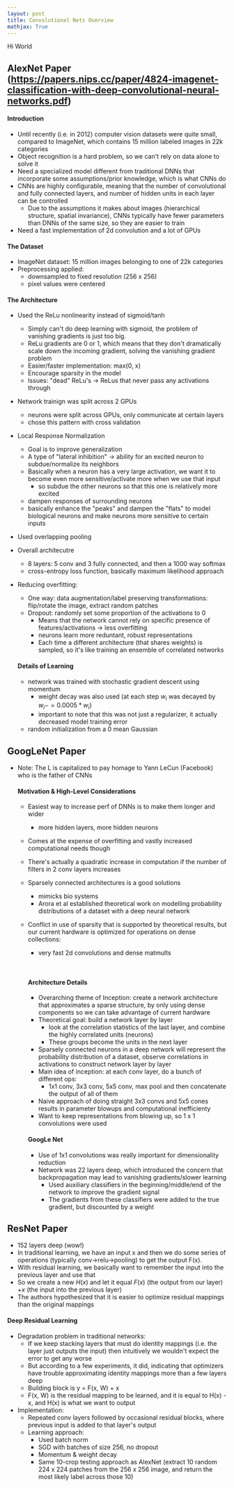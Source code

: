 ```yaml
---
layout: post
title: Convolutional Nets Overview
mathjax: True
---
```



Hi World


## AlexNet Paper (https://papers.nips.cc/paper/4824-imagenet-classification-with-deep-convolutional-neural-networks.pdf)



#### Introduction

- Until recently (i.e. in 2012) computer vision datasets were quite small, compared to ImageNet, which contains 15 million labeled images in 22k categories
- Object recognition is a hard problem, so we can't rely on data alone to solve it
- Need a specialized model different from traditional DNNs that incorporate some assumptions/prior knowledge, which is what CNNs do
- CNNs are highly configurable, meaning that the number of convolutional and fully connected layers, and number of hidden units in each layer can be controlled
  - Due to the assumptions it makes about images (hierarchical structure, spatial invariance), CNNs typically have fewer parameters than DNNs of the same size, so they are easier to train
- Need a fast implementation of 2d convolution and a lot of GPUs



#### The Dataset

- ImageNet dataset: 15 million images belonging to one of 22k categories
- Preprocessing applied:
  - downsampled to fixed resolution (256 x 256)
  - pixel values were centered



#### The Architecture

- Used the ReLu nonlinearity instead of sigmoid/tanh

  - Simply can't do deep learning with sigmoid, the problem of vanishing gradients is just too big. 
  - ReLu gradients are 0 or 1, which means that they don't dramatically scale down the incoming gradient, solving the vanishing gradient problem
  - Easier/faster implementation: max(0, x)
  - Encourage sparsity in the model
  - Issues: "dead" ReLu's -> ReLus that never pass any activations through

- Network trainign was split across 2 GPUs

  - neurons were split across GPUs, only communicate at certain layers
  - chose this pattern with cross validation

- Local Response Normalization

  - Goal is to improve generalization
  - A type of "lateral inhibition" -> ability for an excited neuron to subdue/normalize its neighbors
  - Basically when a neuron has a very large activation, we want it to become even more sensitive/activate more when we use that input
    - so subdue the other neurons so that this one is relatively more excited
  - dampen responses of surrounding neurons
  - basically enhance the "peaks" and dampen the "flats" to model biological neurons and make neurons more sensitive to certain inputs

- Used overlapping pooling

- Overall architecutre

  - 8 layers: 5 conv and 3 fully connected, and then a 1000 way softmax
  - cross-entropy loss function, basically maximum likelihood approach

- Reducing overfitting:

  - One way: data augmentation/label preserving transformations: flip/rotate the image, extract random patches
  - Dropout: randomly set some proportion of the activations to 0
    - Means that the network cannot rely on specific presence of features/activations -> less overfitting
    - neurons learn more reduntant, robust representations
    - Each time a different architecture (that shares weights) is sampled, so it's like training an ensemble of correlated networks

  #### Details of Learning

  - network was trained with stochastic gradient descent using momentum
    - weight decay was also used (at each step $w_i$ was decayed by $w_i -= 0.0005*w_i$)
    - important to note that this was not just a regularizer, it actually decreased model training error
  - random initialization from a 0 mean Gaussian



## GoogLeNet Paper

- Note: The L is capitalized to pay homage to Yann LeCun (Facebook) who is the father of CNNs

  #### Motivation & High-Level Considerations

  - Easiest way to increase perf of DNNs is to make them longer and wider

    - more hidden layers, more hidden neurons

  - Comes at the expense of overfitting and vastly increased computational needs though

  - There's actually a quadratic increase in computation if the number of filters in 2 conv layers increases

  - Sparsely connected architectures is a good solutions

    - mimicks bio systems
    - Arora et al established theoretical work on modelling probability distributions of a dataset with a deep neural network

  - Conflict in use of sparsity that is supported by theoretical results, but our current hardware is optimized for operations on dense collections:

    - very fast 2d convolutions and dense matmults

      ​

    #### Architecture Details

    - Overarching theme of Inception: create a network architecture that approximates a sparse structure, by only using dense components so we can take advantage of current hardware
    - Theoretical goal: build a network layer by layer
      - look at the correlation statistics of the last layer, and combine the highly correlated units (neurons)
      - These groups become the units in the next layer 
    - Sparsely connected neurons in a deep network will represent the probability distribution of a dataset, observe correlations in activations to construct network layer by layer
    - Main idea of inception: at each conv layer, do a bunch of different ops:
      - 1x1 conv, 3x3 conv, 5x5 conv, max pool and then concatenate the output of all of them
    - Naive approach of doing straight 3x3 convs and 5x5 cones results in parameter blowups and computational inefficienty
    - Want to keep representations from blowing up, so 1 x 1 convolutions were used

    #### GoogLe Net

    - Use of 1x1 convolutions was really important for dimensionality reduction
    - Network was 22 layers deep, which introduced the concern that backpropagation may lead to vanishing gradients/slower learning
      - Used auxiliary classifiers in the beginning/middle/end of the network to improve the gradient signal
      - The gradients from these classifiers were added to the true gradient, but discounted by a weight

## ResNet Paper

- 152 layers deep (wow!)
- In traditional learning, we have an input x and then we do some series of operations (typically conv->relu->pooling) to get the output F(x).
- With residual learning, we basically want to remember the input into the previous layer and use that
- So we create a new $H(x)$ and let it equal $F(x)$ (the output from our layer) $+ x$ (the input into the previous layer)
- The authors hypothesized that it is easier to optimize residual mappings than the original mappings

#### Deep Residual Learning

- Degradation problem in traditional networks: 
  - If we keep stacking layers that must do identity mappings (i.e. the layer just outputs the input) then intuitively we wouldn't expect the error to get any worse
  - But according to a few experiments, it did, indicating that optimizers have trouble approximating identity mappings more than a few layers deep
  - Building block is y = F(x, W) + x
  - F(x, W) is the residual mapping to be learned, and it is equal to H(x) - x, and H(x) is what we want to output
- Implementation:
  - Repeated conv layers followed by occasional residual blocks, where previous input is added to that layer's output
  - Learning approach:
    - Used batch norm
    - SGD with batches of size 256, no dropout
    - Momentum & weight decay
    - Same 10-crop testing approach as AlexNet (extract 10 random 224 x 224 patches from the 256 x 256 image, and return the most likely label across those 10)
